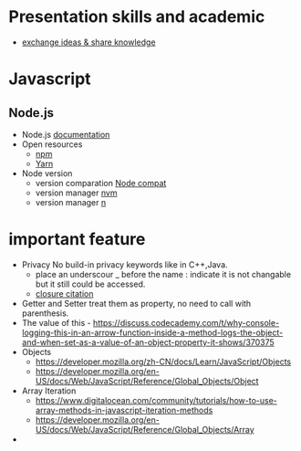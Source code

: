 # Presentation skills and academic 
  - [exchange ideas & share knowledge](http://videolectures.net/)
# Javascript

## Node.js 
  - Node.js [documentation](https://nodejs.org/dist/latest/docs/api/documentation.html)
  - Open resources 
    - [npm](https://www.npmjs.com/) 
    - [Yarn](https://classic.yarnpkg.com/en/)
  - Node version
    - version comparation [Node compat](https://node.green/)
    - version manager [nvm](https://github.com/nvm-sh/nvm) 
    - version manager [n](https://github.com/nvm-sh/nvm)

# important feature 
  - Privacy 
    No build-in privacy keywords like in C++,Java.
    - place an underscour _ before the name : indicate it is not changable but it still could be accessed.
    - [closure citation](https://discuss.codecademy.com/t/are-there-other-ways-to-bring-privacy-to-our-objects/368646)
  - Getter and Setter
    treat them as property, no need to call with parenthesis.
  -  The value of this 
    - https://discuss.codecademy.com/t/why-console-logging-this-in-an-arrow-function-inside-a-method-logs-the-object-and-when-set-as-a-value-of-an-object-property-it-shows/370375
  - Objects 
    - https://developer.mozilla.org/zh-CN/docs/Learn/JavaScript/Objects 
    - https://developer.mozilla.org/en-US/docs/Web/JavaScript/Reference/Global_Objects/Object
  - Array Iteration 
    - https://www.digitalocean.com/community/tutorials/how-to-use-array-methods-in-javascript-iteration-methods
    - https://developer.mozilla.org/en-US/docs/Web/JavaScript/Reference/Global_Objects/Array
  - 
